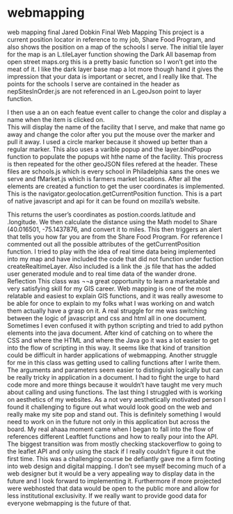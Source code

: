 # webmapping
web mapping final
Jared Dobkin
Final Web Mapping 
	This project is a current position locator in reference to my job, Share Food Program, and also shows the position on a map of the schools I serve. 
	The initial tile layer for the map is an L.tileLayer function showing the Dark All basemap from open street maps.org this is a pretty basic function so I won’t get into the meat of it. I like the dark layer base map a lot more though hand it gives the impression that your data is important or secret, and I really like that. 
	The points for the schools I serve are contained in the header as nepSitesInOrder.js are not referenced in an L.geoJson point to layer function. 
 
I then use a an on each featue event caller to change the color and display a name when the item is clicked on.  
This will display the name of the facility that I serve, and make that name go away and change the color after you put the mouse over the marker and pull it away. I used a circle marker because it showed up better than a regular marker. This also uses a varible popup and the layer.bindPopup function to populate the popups wit hthe name of the facility.
	This procress is then repeated for the other geoJSON files refered at the header. These files are schools.js which is every school in Philadelphia sans the ones we serve and fMarket.js which is farmers market locations. 
	After all the elements are created a function to get the user coordinates is implemented. This is the navigator.geolocation.getCurrentPosition function. This is a part of native javascript and api for it can be found on mozilla’s website. 
 
This returns the user’s coordinates as postion.coords.latitude and .longitude. We then calculate the distance using the Math model to Share (40.016501, -75.1437876, and convert it to miles. This then triggers an alert that tells you how far you are from the Share Food Program. For reference I commented out all the possible attributes of the getCurrentPosition function.
	I tried to play with the idea of real time data being implemented into my map and have included the code that did not function under fuction createRealtimeLayer. Also included is a link the .js file that has the added user generated module and to real time data of the wander drone. 
 
Reflection
	This class was ¬¬a great opportunity to learn a marketable and very satisfying skill for my GIS career. Web mapping is one of the most relatable and easiest to explain GIS functions, and it was really awesome to be able for once to explain to my folks what I was working on and watch them actually have a grasp on it. 
	A real struggle for me was switching between the logic of javascript and css and html all in one document. Sometimes I even confused it with python scripting and tried to add python elements into the java document. After kind of catching on to where the CSS and where the HTML and where the Java go it was a lot easier to get into the flow of scripting in this way. It seems like that kind of transition could be difficult in harder applications of webmapping. 
	Another struggle for me in this class was getting used to calling functions after I write them. The arguments and parameters seem easier to distinguish logically but can be really tricky in application in a document. I had to fight the urge to hard code more and more things because it wouldn’t have taught me very much about calling and using functions.
	The last thing I struggled with is working on aesthetics of my websites. As a not very aesthetically motivated person I found it challenging to figure out what would look good on the web and really make my site pop and stand out. This is definitely something I would need to work on in the future not only in this application but across the board.
	My real ahaaa moment came when I began to fall into the flow of references different Leaftlet functions and how to really pour into the API. The biggest transition was from mostly checking stackoverflow to going to the leaflet API and only using the stack if I really couldn’t figure it out the first time.
	This was a challenging course be defiantly gave me a firm footing into web design and digital mapping. I don’t see myself becoming much of a web designer but it would be a very appealing way to display data in the future and I look forward to implementing it. Furthermore if more projected were webhosted that data would be open to the public more and allow for less institutional exclusivity. If we really want to provide good data for everyone webmapping is the future of that. 

